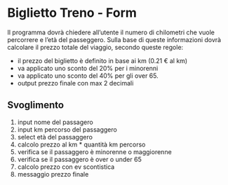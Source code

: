 Biglietto Treno - Form
===
Il programma dovrà chiedere all’utente il numero di chilometri che vuole percorrere e l’età del passeggero.
Sulla base di queste informazioni dovrà calcolare il prezzo totale del viaggio, secondo queste regole: 
- il prezzo del biglietto è definito in base ai km (0.21 € al km)
- va applicato uno sconto del 20% per i minorenni
- va applicato uno sconto del 40% per gli over 65.
- output prezzo finale con max 2 decimali

## Svoglimento
1. input nome del passagero
2. input km percorso del passaggero
3. select età del passaggero
4. calcolo prezzo al km * quantità km percorso
4. verifica se il passaggero è minorenne o maggiorenne
5. verifica se il passaggero è over o under 65
6. calcolo prezzo con ev scontistica
7. messaggio prezzo finale